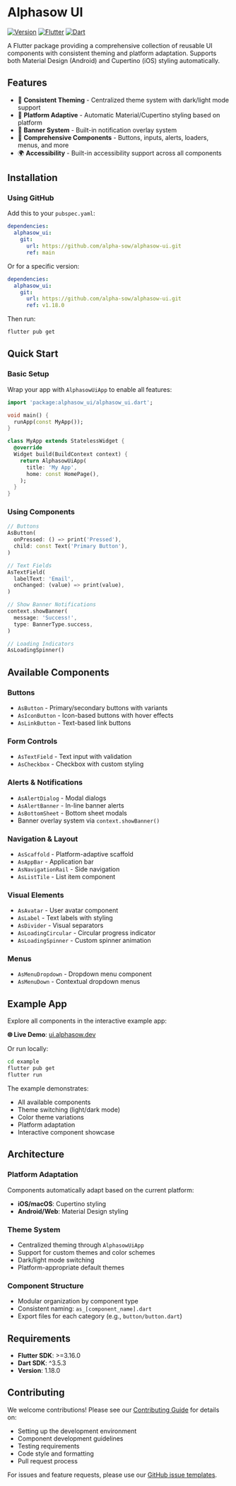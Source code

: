 # Alphasow UI

[![Version](https://img.shields.io/badge/version-1.18.0-blue.svg)](https://github.com/alpha-sow/alphasow-ui)
[![Flutter](https://img.shields.io/badge/Flutter-%3E%3D3.16.0-blue.svg)](https://flutter.dev)
[![Dart](https://img.shields.io/badge/Dart-%5E3.5.3-blue.svg)](https://dart.dev)

A Flutter package providing a comprehensive collection of reusable UI components with consistent theming and platform adaptation. Supports both Material Design (Android) and Cupertino (iOS) styling automatically.

## Features

- 🎨 **Consistent Theming** - Centralized theme system with dark/light mode support
- 📱 **Platform Adaptive** - Automatic Material/Cupertino styling based on platform
- 🔔 **Banner System** - Built-in notification overlay system
- 🧩 **Comprehensive Components** - Buttons, inputs, alerts, loaders, menus, and more
- 🌍 **Accessibility** - Built-in accessibility support across all components

## Installation

### Using GitHub

Add this to your `pubspec.yaml`:

```yaml
dependencies:
  alphasow_ui:
    git:
      url: https://github.com/alpha-sow/alphasow-ui.git
      ref: main
```

Or for a specific version:

```yaml
dependencies:
  alphasow_ui:
    git:
      url: https://github.com/alpha-sow/alphasow-ui.git
      ref: v1.18.0
```

Then run:

```bash
flutter pub get
```

## Quick Start

### Basic Setup

Wrap your app with `AlphasowUiApp` to enable all features:

```dart
import 'package:alphasow_ui/alphasow_ui.dart';

void main() {
  runApp(const MyApp());
}

class MyApp extends StatelessWidget {
  @override
  Widget build(BuildContext context) {
    return AlphasowUiApp(
      title: 'My App',
      home: const HomePage(),
    );
  }
}
```

### Using Components

```dart
// Buttons
AsButton(
  onPressed: () => print('Pressed'),
  child: const Text('Primary Button'),
)

// Text Fields
AsTextField(
  labelText: 'Email',
  onChanged: (value) => print(value),
)

// Show Banner Notifications
context.showBanner(
  message: 'Success!',
  type: BannerType.success,
)

// Loading Indicators
AsLoadingSpinner()
```

## Available Components

### Buttons

- `AsButton` - Primary/secondary buttons with variants
- `AsIconButton` - Icon-based buttons with hover effects
- `AsLinkButton` - Text-based link buttons

### Form Controls

- `AsTextField` - Text input with validation
- `AsCheckbox` - Checkbox with custom styling

### Alerts & Notifications

- `AsAlertDialog` - Modal dialogs
- `AsAlertBanner` - In-line banner alerts
- `AsBottomSheet` - Bottom sheet modals
- Banner overlay system via `context.showBanner()`

### Navigation & Layout

- `AsScaffold` - Platform-adaptive scaffold
- `AsAppBar` - Application bar
- `AsNavigationRail` - Side navigation
- `AsListTile` - List item component

### Visual Elements

- `AsAvatar` - User avatar component
- `AsLabel` - Text labels with styling
- `AsDivider` - Visual separators
- `AsLoadingCircular` - Circular progress indicator
- `AsLoadingSpinner` - Custom spinner animation

### Menus

- `AsMenuDropdown` - Dropdown menu component
- `AsMenuDown` - Contextual dropdown menus

## Example App

Explore all components in the interactive example app:

**🌐 Live Demo**: [ui.alphasow.dev](https://ui.alphasow.dev)

Or run locally:

```bash
cd example
flutter pub get
flutter run
```

The example demonstrates:

- All available components
- Theme switching (light/dark mode)
- Color theme variations
- Platform adaptation
- Interactive component showcase

## Architecture

### Platform Adaptation

Components automatically adapt based on the current platform:

- **iOS/macOS**: Cupertino styling
- **Android/Web**: Material Design styling

### Theme System

- Centralized theming through `AlphasowUiApp`
- Support for custom themes and color schemes
- Dark/light mode switching
- Platform-appropriate default themes

### Component Structure

- Modular organization by component type
- Consistent naming: `as_[component_name].dart`
- Export files for each category (e.g., `button/button.dart`)

## Requirements

- **Flutter SDK**: >=3.16.0
- **Dart SDK**: ^3.5.3
- **Version**: 1.18.0

## Contributing

We welcome contributions! Please see our [Contributing Guide](CONTRIBUTING.md) for details on:

- Setting up the development environment
- Component development guidelines
- Testing requirements
- Code style and formatting
- Pull request process

For issues and feature requests, please use our [GitHub issue templates](.github/ISSUE_TEMPLATE/).
